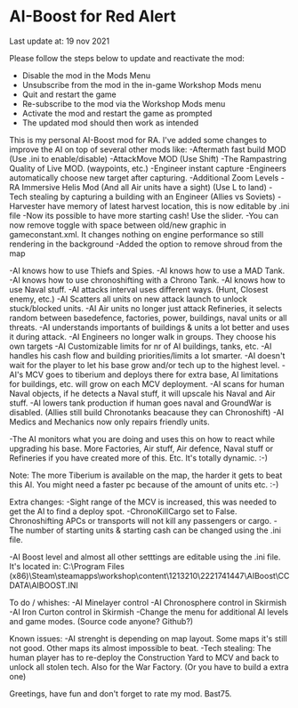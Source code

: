 # AI-Boost for Red Alert
Last update at: 19 nov 2021

Please follow the steps below to update and reactivate the mod:
- Disable the mod in the Mods Menu
- Unsubscribe from the mod in the in-game Workshop Mods menu
- Quit and restart the game
- Re-subscribe to the mod via the Workshop Mods menu
- Activate the mod and restart the game as prompted
- The updated mod should then work as intended

This is my personal AI-Boost mod for RA.
I've added some changes to improve the AI on top of several other mods like:
-Aftermath fast build MOD (Use .ini to enable/disable)
-AttackMove MOD (Use Shift)
-The Rampastring Quality of Live MOD. (waypoints, etc.)
-Engineer instant capture
-Engineers automatically choose new target after capturing.
-Additional Zoom Levels
-RA Immersive Helis Mod (And all Air units have a sight) (Use L to land)
-Tech stealing by capturing a building with an Engineer (Allies vs Soviets)
-Harvester have memory of latest harvest location, this is now editable by .ini file
-Now its possible to have more starting cash! Use the slider.
-You can now remove toggle with space between old/new graphic in gameconstant.xml.
 It changes nothing on engine performance so still rendering in the background
-Added the option to remove shroud from the map

-AI knows how to use Thiefs and Spies.
-AI knows how to use a MAD Tank.
-AI knows how to use chronoshifting with a Chrono Tank.
-AI knows how to use Naval stuff.
-AI attacks interval uses different ways. (Hunt, Closest enemy, etc.)
-AI Scatters all units on new attack launch to unlock stuck/blocked units.
-AI Air units no longer just attack Refineries, it selects random between basedefence, factories, power, buildings, naval units or all threats.
-AI understands importants of buildings & units a lot better and uses it during attack.
-AI Engineers no longer walk in groups. They choose his own targets
-AI Customizable limits for nr of AI buildings, tanks, etc.
-AI handles his cash flow and building priorities/limits a lot smarter.
-AI doesn't wait for the player to let his base grow and/or tech up to the highest level.
-AI's MCV goes to tiberium and deploys there for extra base, AI limitations for buildings, etc. will grow on each MCV deployment.
-AI scans for human Naval objects, if he detects a Naval stuff, it will upscale his Naval and Air stuff.
-AI lowers tank production if human goes naval and GroundWar is disabled. (Allies still build Chronotanks beacause they can Chronoshift)
-AI Medics and Mechanics now only repairs friendly units.

-The AI monitors what you are doing and uses this on how to react while upgrading his base.
More Factories, Air stuff, Air defence, Naval stuff or Refineries if you have created more of this.
Etc.
It's totally dynamic. :-)


Note:
The more Tiberium is available on the map, the harder it gets to beat this AI.
You might need a faster pc because of the amount of units etc.  :-)

Extra changes:
-Sight range of the MCV is increased, this was needed to get the AI to find a deploy spot.
-ChronoKillCargo set to False. Chronoshifting APCs or transports will not kill any passengers or cargo.
-The number of starting units & starting cash can be changed using the .ini file.

-AI Boost level and almost all other setttings are editable using the .ini file. It's located in:
C:\Program Files (x86)\Steam\steamapps\workshop\content\1213210\2221741447\AIBoost\CCDATA\AIBOOST.INI


To do / whishes:
-AI Minelayer control
-AI Chronosphere control in Skirmish
-AI Iron Curton control in Skirmish
-Change the menu for additional AI levels and game modes. (Source code anyone? Github?)


Known issues:
-AI strenght is depending on map layout. Some maps it's still not good. Other maps its almost impossible to beat.
-Tech stealing: The human player has to re-deploy the Construction Yard to MCV and back to unlock all stolen tech. Also for the War Factory. (Or you have to build a extra one)


Greetings, have fun and don't forget to rate my mod.
Bast75.

